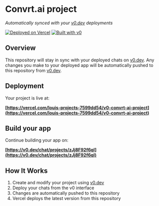 # Convrt.ai project

*Automatically synced with your [v0.dev](https://v0.dev) deployments*

[![Deployed on Vercel](https://img.shields.io/badge/Deployed%20on-Vercel-black?style=for-the-badge&logo=vercel)](https://vercel.com/louis-projects-7599dd54/v0-convrt-ai-project)
[![Built with v0](https://img.shields.io/badge/Built%20with-v0.dev-black?style=for-the-badge)](https://v0.dev/chat/projects/zJj8F92f6ql)

## Overview

This repository will stay in sync with your deployed chats on [v0.dev](https://v0.dev).
Any changes you make to your deployed app will be automatically pushed to this repository from [v0.dev](https://v0.dev).

## Deployment

Your project is live at:

**[https://vercel.com/louis-projects-7599dd54/v0-convrt-ai-project](https://vercel.com/louis-projects-7599dd54/v0-convrt-ai-project)**

## Build your app

Continue building your app on:

**[https://v0.dev/chat/projects/zJj8F92f6ql](https://v0.dev/chat/projects/zJj8F92f6ql)**

## How It Works

1. Create and modify your project using [v0.dev](https://v0.dev)
2. Deploy your chats from the v0 interface
3. Changes are automatically pushed to this repository
4. Vercel deploys the latest version from this repository
